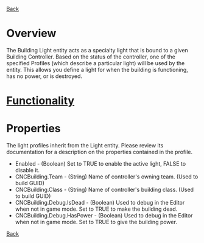[Back](TechDoc_Architecture.md)

# Overview #

The Building Light entity acts as a specialty light that is bound to a given Building Controller. Based on the status of the controller, one of the specified Profiles (which describe a particular light) will be used by the entity. This allows you define a light for when the building is functioning, has no power, or is destroyed.

# [Functionality](TechDoc_Architecture_Game_Entity_BuildingLight_Functionality.md) #

# Properties #
The light profiles inherit from the Light entity. Please review its documentation for a description on the properties contained in the profile.

  * Enabled - (Boolean) Set to TRUE to enable the active light, FALSE to disable it.
  * CNCBuilding.Team - (String) Name of controller's owning team. (Used to build GUID)
  * CNCBuilding.Class - (String) Name of controller's building class. (Used to build GUID)
  * CNCBuilding.Debug.IsDead - (Boolean) Used to debug in the Editor when not in game mode. Set to TRUE to make the building dead.
  * CNCBuilding.Debug.HasPower - (Boolean) Used to debug in the Editor when not in game mode. Set to TRUE to give the building power.

[Back](TechDoc_Architecture.md)